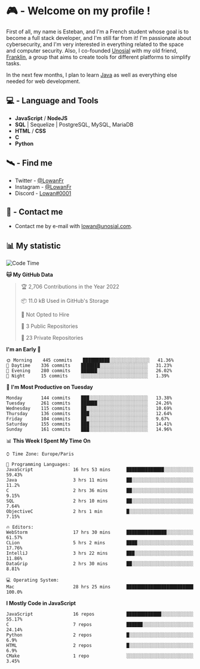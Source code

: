 # 🎮 - Welcome on my profile !
First of all, my name is Esteban, and I'm a French student whose goal is to become a full stack developer, and I'm still far from it!
I'm passionate about cybersecurity, and I'm very interested in everything related to the space and computer security.
Also, I co-founded [Unosial](https://github.com/Unosial) with my old friend, [Franklin](https://github.com/AbaFranklin/), a group that aims to create tools for different platforms to simplify tasks. 

In the next few months, I plan to learn [Java](https://www.java.com/) as well as everything else needed for web development.




## 💻 - Language and Tools
- **JavaScript** / **NodeJS**
- **SQL** | Sequelize | PostgreSQL, MySQL, MariaDB
- **HTML** / **CSS**
- **C**
- **Python**

## 🛰️ - Find me

 - Twitter - [@LowanFr](https://twitter.com/LowanFr/)
 - Instagram - [@LowanFr](https://instagram.com/LowanFr)
 - Discord -  [Lowan#0001](https://unosial.bio/Lowan)
 
## 📡 - Contact me
 - Contact me by e-mail with [lowan@unosial.com](mailto:lowan@unosial.com).

## 📊 My statistic
<!--START_SECTION:waka-->
![Code Time](http://img.shields.io/badge/Code%20Time-97%20hrs%207%20mins-blue)

**🐱 My GitHub Data** 

> 🏆 2,706 Contributions in the Year 2022
 > 
> 📦 11.0 kB Used in GitHub's Storage 
 > 
> 🚫 Not Opted to Hire
 > 
> 📜 3 Public Repositories 
 > 
> 🔑 23 Private Repositories  
 > 
**I'm an Early 🐤** 

```text
🌞 Morning    445 commits    ██████████░░░░░░░░░░░░░░░   41.36% 
🌆 Daytime    336 commits    ███████░░░░░░░░░░░░░░░░░░   31.23% 
🌃 Evening    280 commits    ██████░░░░░░░░░░░░░░░░░░░   26.02% 
🌙 Night      15 commits     ░░░░░░░░░░░░░░░░░░░░░░░░░   1.39%

```
📅 **I'm Most Productive on Tuesday** 

```text
Monday       144 commits    ███░░░░░░░░░░░░░░░░░░░░░░   13.38% 
Tuesday      261 commits    ██████░░░░░░░░░░░░░░░░░░░   24.26% 
Wednesday    115 commits    ██░░░░░░░░░░░░░░░░░░░░░░░   10.69% 
Thursday     136 commits    ███░░░░░░░░░░░░░░░░░░░░░░   12.64% 
Friday       104 commits    ██░░░░░░░░░░░░░░░░░░░░░░░   9.67% 
Saturday     155 commits    ███░░░░░░░░░░░░░░░░░░░░░░   14.41% 
Sunday       161 commits    ███░░░░░░░░░░░░░░░░░░░░░░   14.96%

```


📊 **This Week I Spent My Time On** 

```text
⌚︎ Time Zone: Europe/Paris

💬 Programming Languages: 
JavaScript               16 hrs 53 mins      ██████████████░░░░░░░░░░░   59.43% 
Java                     3 hrs 11 mins       ██░░░░░░░░░░░░░░░░░░░░░░░   11.2% 
C                        2 hrs 36 mins       ██░░░░░░░░░░░░░░░░░░░░░░░   9.15% 
SQL                      2 hrs 10 mins       ██░░░░░░░░░░░░░░░░░░░░░░░   7.64% 
ObjectiveC               2 hrs 1 min         █░░░░░░░░░░░░░░░░░░░░░░░░   7.15%

🔥 Editors: 
WebStorm                 17 hrs 30 mins      ███████████████░░░░░░░░░░   61.57% 
CLion                    5 hrs 2 mins        ████░░░░░░░░░░░░░░░░░░░░░   17.76% 
IntelliJ                 3 hrs 22 mins       ███░░░░░░░░░░░░░░░░░░░░░░   11.86% 
DataGrip                 2 hrs 30 mins       ██░░░░░░░░░░░░░░░░░░░░░░░   8.81%

💻 Operating System: 
Mac                      28 hrs 25 mins      █████████████████████████   100.0%

```

**I Mostly Code in JavaScript** 

```text
JavaScript               16 repos            █████████████░░░░░░░░░░░░   55.17% 
C                        7 repos             ██████░░░░░░░░░░░░░░░░░░░   24.14% 
Python                   2 repos             █░░░░░░░░░░░░░░░░░░░░░░░░   6.9% 
HTML                     2 repos             █░░░░░░░░░░░░░░░░░░░░░░░░   6.9% 
CMake                    1 repo              ░░░░░░░░░░░░░░░░░░░░░░░░░   3.45%

```



<!--END_SECTION:waka-->
